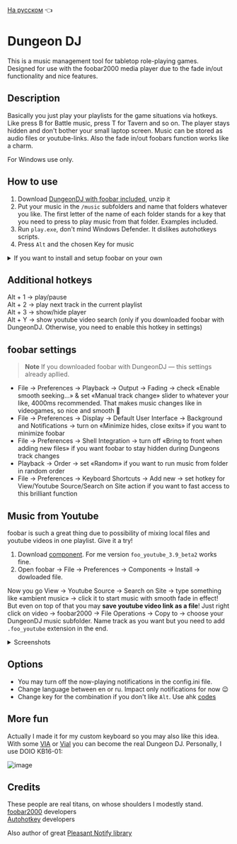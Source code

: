 [На русском](https://github.com/seorgiy/dungeon-dj/blob/main/README-ru.md) :point_left:

# Dungeon DJ

This is a music management tool for tabletop role-playing games.  
Designed for use with the foobar2000 media player due to the fade in/out functionality and nice features.

## Description

Basically you just play your playlists for the game situations via hotkeys. Like press B for Battle music, press T for Tavern and so on. The player stays hidden and don't bother your small laptop screen. Music can be stored as audio files or youtube-links. Also the fade in/out foobars function works like a charm. 

For Windows use only.

## How to use

1. Download [DungeonDJ with foobar included](https://github.com/seorgiy/dungeon-dj/releases), unzip it
2. Put your music in the `/music` subfolders and name that folders whatever you like. The first letter of the name of each folder stands for a key that you need to press to play music from that folder. Examples included.
3. Run `play.exe`, don't mind Windows Defender. It dislikes autohotkeys scripts. 
4. Press `Alt` and the chosen Key for music

<details>
<summary>If you want to install and setup foobar on your own</summary>

1. Download [DungeonDJ without foobar](https://github.com/seorgiy/dungeon-dj/releases), unzip it
2. Download [foobar2000](https://www.foobar2000.org/download)
3. Install foobar to `/foobar2000` folder or specify path to .exe in the `config.ini` file. 
4. Put your music in the `/music` subfolders and name that folders whatever you like. The first letter of the name of each folder stands for a key that you need to press to play music from that folder. Examples included.
5. Run `play.exe`, don't mind Windows Defender. It dislikes autohotkeys scripts. 
6. Press `Alt` and the chosen Key for music
7. **Optional.** Install foobar youtube-component if you want to add music from the Youtube videos.
8. **Optional.** Check out recommended [foobar settings](#foobar-settings) for the best experience.
</details>

## Additional hotkeys

Alt + 1 → play/pause  
Alt + 2 → play next track in the current playlist  
Alt + 3 → show/hide player  
Alt + Y → show youtube video search (only if you downloaded foobar with DungeonDJ. Otherwise, you need to enable this hotkey in settings)

## foobar settings
> **Note**
> If you downloaded foobar with DungeonDJ — this settings already apllied.

* File → Preferences → Playback → Output → Fading → check «Enable smooth seeking...» & set «Manual track change» slider to whatever your like, 4000ms recommended. That makes music changes like in videogames, so nice and smooth 🤙
* File → Preferences → Display → Default User Interface → Background and Notifications → turn on «Minimize hides, close exits» if you want to minimize foobar
* File → Preferences → Shell Integration → turn off «Bring to front when adding new files» if you want foobar to stay hidden during Dungeons track changes
* Playback → Order → set «Random» if you want to run music from folder in random order
* File → Preferences → Keyboard Shortcuts → Add new → set hotkey for View/Youtube Source/Search on Site action if you want to fast access to this brilliant function

## Music from Youtube
foobar is such a great thing due to possibility of mixing local files and youtube videos in one playlist. Give it a try!

1. Download [component](https://fy.3dyd.com/download/). For me version `foo_youtube_3.9_beta2` works fine.
2. Open foobar → File →  Preferences → Components → Install → dowloaded file.

Now you go View → Youtube Source → Search on Site → type something like «ambient music» → click it to start music with smooth fade in effect!  
But even on top of that you may **save youtube video link as a file**! 
Just right click on video → foobar2000 → File Operations → Copy to → choose your DungeonDJ music subfolder. Name track as you want but you need to add `.foo_youtube` extension in the end.

<details>
<summary>Screenshots</summary>
<img src="https://user-images.githubusercontent.com/44596276/232573209-73467f59-fba9-4543-816e-ec4e7c42ad71.png" alt= “” width="500">
<img src="https://user-images.githubusercontent.com/44596276/232573810-c3f5fbd2-997b-46f2-a404-af6c1abbd1d3.png" alt= “” width="500">
</details>

## Options

* You may turn off the now-playing notifications in the config.ini file.
* Change language between en or ru. Impact only notifications for now :wink:
* Change key for the combination if you don't like `Alt`. Use ahk [codes](https://www.autohotkey.com/docs/v1/KeyList.htm#modifier)

## More fun

Actually I made it for my custom keyboard so you may also like this idea. With some [VIA](https://www.caniusevia.com/) or [Vial](https://get.vial.today/) you can become the real Dungeon DJ. Personally, I use DOIO KB16-01:

![image](https://user-images.githubusercontent.com/44596276/232434304-dbe02390-e56d-4983-bab5-0b2229a4dff7.png)

## Credits

These people are real titans, on whose shoulders I modestly stand.   
[foobar2000](https://www.foobar2000.org/) developers   
[Autohotkey](https://www.autohotkey.com/foundation/) developers    

Also author of great [Pleasant Notify library](https://www.autohotkey.com/boards/viewtopic.php?f=6&t=6056) 
